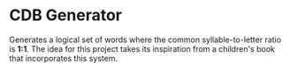 CDB Generator
=============

Generates a logical set of words where the common syllable-to-letter ratio is
**1:1**. The idea for this project takes its inspiration from a children's
book that incorporates this system.
